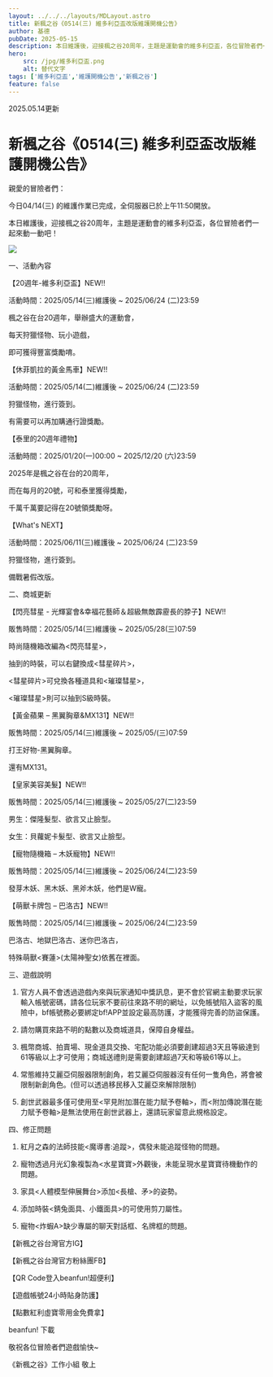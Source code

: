 ```yaml
---
layout: ../../../layouts/MDLayout.astro
title: 新楓之谷《0514(三) 維多利亞盃改版維護開機公告》
author: 基德
pubDate: 2025-05-15
description: 本日維護後，迎接楓之谷20周年，主題是運動會的維多利亞盃，各位冒險者們一起來動一動吧！
hero: 
    src: /jpg/維多利亞盃.png
    alt: 替代文字
tags: ['維多利亞盃','維護開機公告','新楓之谷']
feature: false
---
```

2025.05.14更新

# 新楓之谷《0514(三) 維多利亞盃改版維護開機公告》

親愛的冒險者們：

今日04/14(三) 的維護作業已完成，全伺服器已於上午11:50開放。

本日維護後，迎接楓之谷20周年，主題是運動會的維多利亞盃，各位冒險者們一起來動一動吧！

![](/jpg/維多利亞盃.png)

 

一、活動內容

 

【20週年-維多利亞盃】NEW!!

活動時間：2025/05/14(三)維護後 ~ 2025/06/24 (二)23:59

楓之谷在台20週年，舉辦盛大的運動會，

每天狩獵怪物、玩小遊戲，

即可獲得豐富獎勵唷。

 

【休菲凱拉的黃金馬車】NEW!!

活動時間：2025/05/14(二)維護後 ~ 2025/06/24 (二)23:59

狩獵怪物，進行簽到。

有需要可以再加購通行證獎勵。

 

【泰里的20週年禮物】

活動時間：2025/01/20(一)00:00 ~ 2025/12/20 (六)23:59

2025年是楓之谷在台的20周年，

而在每月的20號，可和泰里獲得獎勵，

千萬千萬要記得在20號領獎勵呀。

 

【What's NEXT】

活動時間：2025/06/11(三)維護後 ~ 2025/06/24 (二)23:59

狩獵怪物，進行簽到。

備戰暑假改版。


 

二、商城更新

 

【閃亮彗星 - 光輝宴會&幸福花藝師＆超級無敵霹靂長的脖子】NEW!!

販售時間：2025/05/14(三)維護後 ~ 2025/05/28(三)07:59

時尚隨機箱改編為<閃亮彗星>，

抽到的時裝，可以右鍵換成<彗星碎片>，

<彗星碎片>可兌換各種道具和<璀璨彗星>，

<璀璨彗星>則可以抽到S級時裝。

 

【黃金蘋果 – 黑翼胸章&MX131】NEW!!

販售時間：2025/05/14(三)維護後 ~ 2025/05/(三)07:59

打王好物-黑翼胸章。

還有MX131。

 

【皇家美容美髮】NEW!!

販售時間：2025/05/14(三)維護後 ~ 2025/05/27(二)23:59

男生：傑隆髮型、欲言又止臉型。

女生：貝蘿妮卡髮型、欲言又止臉型。

 

【寵物隨機箱 – 木妖寵物】NEW!!

販售時間：2025/05/14(三)維護後 ~ 2025/06/24(二)23:59

發芽木妖、黑木妖、黑斧木妖，他們是W寵。

 

【萌獸卡牌包 – 巴洛古】NEW!!

販售時間：2025/05/14(三)維護後 ~ 2025/06/24(二)23:59

巴洛古、地獄巴洛古、迷你巴洛古，

特殊萌獸<賽蓮>(太陽神聖女)依舊在裡面。


 

三、遊戲說明

1. 官方人員不會透過遊戲內來與玩家通知中獎訊息，更不會於官網主動要求玩家輸入帳號密碼，請各位玩家不要前往來路不明的網址，以免帳號陷入盜客的風險中，bf帳號務必要綁定bf!APP並設定最高防護，才能獲得完善的防盜保護。

2. 請勿購買來路不明的點數以及商城道具，保障自身權益。

3. 楓幣商城、拍賣場、現金道具交換、宅配功能必須要創建超過3天且等級達到61等級以上才可使用；商城送禮則是需要創建超過7天和等級61等以上。

4. 常態維持艾麗亞伺服器限制創角，若艾麗亞伺服器沒有任何一隻角色，將會被限制新創角色。(但可以透過移民移入艾麗亞來解除限制)

5. 創世武器最多僅可使用至<罕見附加潛在能力賦予卷軸>，而<附加傳說潛在能力賦予卷軸>是無法使用在創世武器上，還請玩家留意此規格設定。

 

四、修正問題

1. 紅月之森的法師技能<魔導書:追蹤>，偶發未能追蹤怪物的問題。

2. 寵物透過月光幻象複製為<水星寶寶>外觀後，未能呈現水星寶寶待機動作的問題。

3. 家具<人體模型伸展舞台>添加<長槍、矛>的姿勢。

4. 添加時裝<錆兔面具、小鐵面具>的可使用剪刀屬性。

5. 寵物<炸蝦A>缺少專屬的聊天對話框、名牌框的問題。

 

【新楓之谷台灣官方IG】

【新楓之谷台灣官方粉絲團FB】

【QR Code登入beanfun!超便利】

【遊戲帳號24小時貼身防護】

【點數紅利虛寶零用金免費拿】

beanfun! 下載

 

敬祝各位冒險者們遊戲愉快~

《新楓之谷》工作小組 敬上

